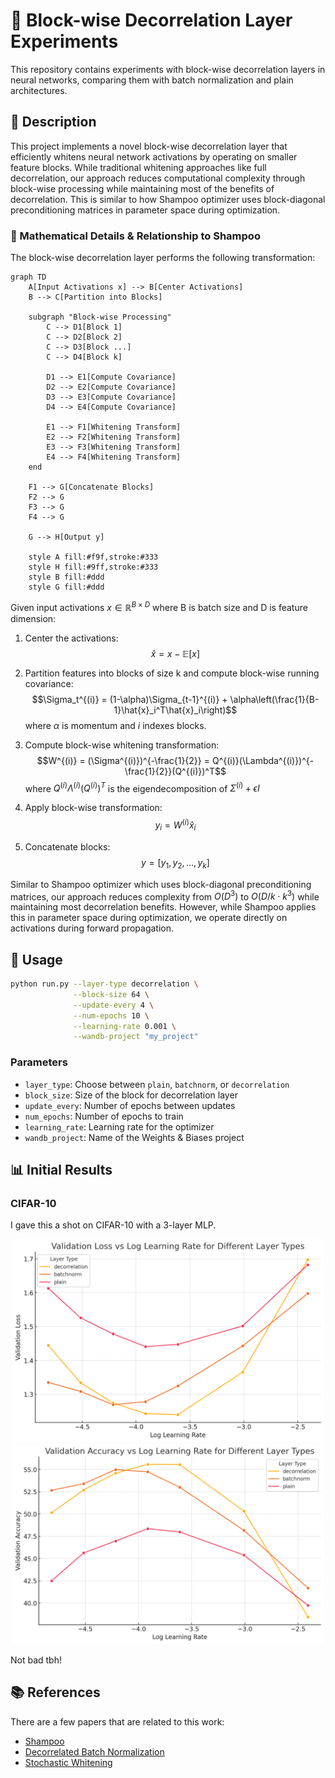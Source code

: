 # 🧠 Block-wise Decorrelation Layer Experiments

This repository contains experiments with block-wise decorrelation layers in neural networks, comparing them with batch normalization and plain architectures.

## 📝 Description

This project implements a novel block-wise decorrelation layer that efficiently whitens neural network activations by operating on smaller feature blocks. While traditional whitening approaches like full decorrelation, our approach reduces computational complexity through block-wise processing while maintaining most of the benefits of decorrelation. This is similar to how Shampoo optimizer uses block-diagonal preconditioning matrices in parameter space during optimization.

### 🔬 Mathematical Details & Relationship to Shampoo

The block-wise decorrelation layer performs the following transformation:


```mermaid
graph TD
    A[Input Activations x] --> B[Center Activations]
    B --> C[Partition into Blocks]
    
    subgraph "Block-wise Processing"
        C --> D1[Block 1]
        C --> D2[Block 2]
        C --> D3[Block ...]
        C --> D4[Block k]
        
        D1 --> E1[Compute Covariance]
        D2 --> E2[Compute Covariance]
        D3 --> E3[Compute Covariance]
        D4 --> E4[Compute Covariance]
        
        E1 --> F1[Whitening Transform]
        E2 --> F2[Whitening Transform]
        E3 --> F3[Whitening Transform]
        E4 --> F4[Whitening Transform]
    end
    
    F1 --> G[Concatenate Blocks]
    F2 --> G
    F3 --> G
    F4 --> G
    
    G --> H[Output y]

    style A fill:#f9f,stroke:#333
    style H fill:#9ff,stroke:#333
    style B fill:#ddd
    style G fill:#ddd
```

Given input activations $x \in \mathbb{R}^{B \times D}$ where B is batch size and D is feature dimension:

1. Center the activations:
   $$\hat{x} = x - \mathbb{E}[x]$$

2. Partition features into blocks of size k and compute block-wise running covariance:
   $$\Sigma_t^{(i)} = (1-\alpha)\Sigma_{t-1}^{(i)} + \alpha\left(\frac{1}{B-1}\hat{x}_i^T\hat{x}_i\right)$$
   where $\alpha$ is momentum and $i$ indexes blocks.

3. Compute block-wise whitening transformation:
   $$W^{(i)} = (\Sigma^{(i)})^{-\frac{1}{2}} = Q^{(i)}(\Lambda^{(i)})^{-\frac{1}{2}}(Q^{(i)})^T$$
   where $Q^{(i)}\Lambda^{(i)}(Q^{(i)})^T$ is the eigendecomposition of $\Sigma^{(i)} + \epsilon I$

4. Apply block-wise transformation:
   $$y_i = W^{(i)}\hat{x}_i$$

5. Concatenate blocks:
   $$y = [y_1, y_2, \ldots, y_k]$$

Similar to Shampoo optimizer which uses block-diagonal preconditioning matrices, our approach reduces complexity from $O(D^3)$ to $O(D/k \cdot k^3)$ while maintaining most decorrelation benefits. However, while Shampoo applies this in parameter space during optimization, we operate directly on activations during forward propagation.

## 🚀 Usage

```bash
python run.py --layer-type decorrelation \
              --block-size 64 \
              --update-every 4 \
              --num-epochs 10 \
              --learning-rate 0.001 \
              --wandb-project "my_project"
```

### Parameters

- `layer_type`: Choose between `plain`, `batchnorm`, or `decorrelation`
- `block_size`: Size of the block for decorrelation layer
- `update_every`: Number of epochs between updates
- `num_epochs`: Number of epochs to train
- `learning_rate`: Learning rate for the optimizer
- `wandb_project`: Name of the Weights & Biases project

## 📊 Initial Results

### CIFAR-10

I gave this a shot on CIFAR-10 with a 3-layer MLP.

<center>
<img src="contents/image.png" alt="CIFAR-10 Decorrelation" width="500"/>
<img src="contents/image-1.png" alt="CIFAR-10 Decorrelation" width="500"/>
</center>

Not bad tbh!

## 📚 References

There are a few papers that are related to this work:
- [Shampoo](https://arxiv.org/abs/1802.09568)
- [Decorrelated Batch Normalization](https://arxiv.org/abs/1804.08450)
- [Stochastic Whitening](https://arxiv.org/abs/2106.04413)
